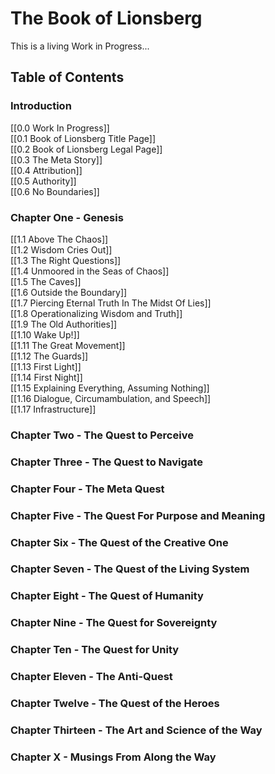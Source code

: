 # The Book of Lionsberg

This is a living Work in Progress... 

## Table of Contents

### Introduction
[[0.0 Work In Progress]]  
[[0.1 Book of Lionsberg Title Page]]  
[[0.2 Book of Lionsberg Legal Page]]  
[[0.3 The Meta Story]]  
[[0.4 Attribution]]  
[[0.5 Authority]]  
[[0.6 No Boundaries]]  

### Chapter One - Genesis

[[1.1 Above The Chaos]]  
[[1.2 Wisdom Cries Out]]  
[[1.3 The Right Questions]]  
[[1.4 Unmoored in the Seas of Chaos]]  
[[1.5 The Caves]]  
[[1.6 Outside the Boundary]]  
[[1.7 Piercing Eternal Truth In The Midst Of Lies]]  
[[1.8 Operationalizing Wisdom and Truth]]  
[[1.9 The Old Authorities]]  
[[1.10 Wake Up!]]  
[[1.11 The Great Movement]]  
[[1.12 The Guards]]  
[[1.13 First Light]]  
[[1.14 First Night]]  
[[1.15 Explaining Everything, Assuming Nothing]]  
[[1.16 Dialogue, Circumambulation, and Speech]]  
[[1.17 Infrastructure]]  

### Chapter Two - The Quest to Perceive

### Chapter Three - The Quest to Navigate

### Chapter Four - The Meta Quest


### Chapter Five - The Quest For Purpose and Meaning

### Chapter Six - The Quest of the Creative One

### Chapter Seven - The Quest of the Living System

### Chapter Eight - The Quest of Humanity

### Chapter Nine - The Quest for Sovereignty

### Chapter Ten - The Quest for Unity

### Chapter Eleven - The Anti-Quest

### Chapter Twelve - The Quest of the Heroes

### Chapter Thirteen - The Art and Science of the Way

### Chapter X - Musings From Along the Way


